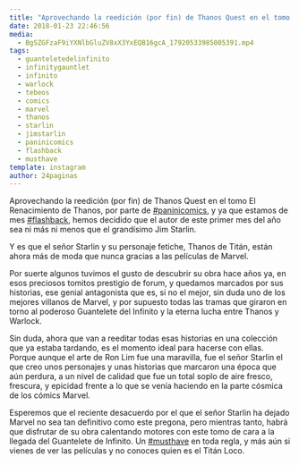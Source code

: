 ```yaml
---
title: "Aprovechando la reedición (por fin) de Thanos Quest en el tomo El Renacimiento de Thanos"
date: 2018-01-23 22:46:56
media: 
  - BgSZGFzaF9iYXNlbGluZV8xX3YxEQB16gcA_17920533985005391.mp4
tags: 
  - guanteletedelinfinito
  - infinitygauntlet
  - infinito
  - warlock
  - tebeos
  - comics
  - marvel
  - thanos
  - starlin
  - jimstarlin
  - paninicomics
  - flashback
  - musthave
template: instagram
author: 24paginas
---
```


Aprovechando la reedición (por fin) de Thanos Quest en el tomo El Renacimiento de Thanos, por parte de [#paninicomics](/tags/paninicomics), y ya que estamos de mes [#flashback](/tags/flashback), hemos decidido que el autor de este primer mes del año sea ni más ni menos que el grandísimo Jim Starlin.


Y es que el señor Starlin y su personaje fetiche, Thanos de Titán, están ahora más de moda que nunca gracias a las películas de Marvel.


Por suerte algunos tuvimos el gusto de descubrir su obra hace años ya, en esos preciosos tomitos prestigio de forum, y quedamos marcados por sus historias, ese genial antagonista que es, si no el mejor, sin duda uno de los mejores villanos de Marvel, y por supuesto todas las tramas que giraron en torno al poderoso Guantelete del Infinito y la eterna lucha entre Thanos y Warlock.


Sin duda, ahora que van a reeditar todas esas historias en una colección que ya estaba tardando, es el momento ideal para hacerse con ellas. Porque aunque el arte de Ron Lim fue una maravilla, fue el señor Starlin el que creo unos personajes y unas historias que marcaron una época que aún perdura, a un nivel de calidad que fue un total soplo de aire fresco, frescura, y epicidad frente a lo que se venía haciendo en la parte cósmica de los cómics Marvel.


Esperemos que el reciente desacuerdo por el que el señor Starlin ha dejado Marvel no sea tan definitivo como este pregona, pero mientras tanto, habrá que disfrutar de su obra calentando motores con este tomo de cara a la llegada del Guantelete de Infinito. Un [#musthave](/tags/musthave) en toda regla, y más aún si vienes de ver las películas y no conoces quien es el Titán Loco.







